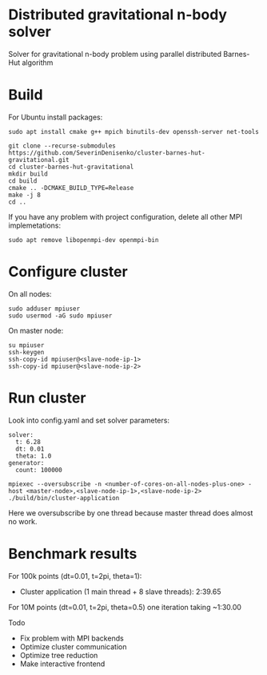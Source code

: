 # Distributed gravitational n-body solver

Solver for gravitational n-body problem using parallel distributed Barnes-Hut algorithm

# Build

For Ubuntu install packages:

```
sudo apt install cmake g++ mpich binutils-dev openssh-server net-tools
```

```
git clone --recurse-submodules https://github.com/SeverinDenisenko/cluster-barnes-hut-gravitational.git
cd cluster-barnes-hut-gravitational
mkdir build
cd build
cmake .. -DCMAKE_BUILD_TYPE=Release
make -j 8
cd ..
```

If you have any problem with project configuration, delete all other MPI implemetations:

```
sudo apt remove libopenmpi-dev openmpi-bin
```

# Configure cluster

On all nodes:

```
sudo adduser mpiuser
sudo usermod -aG sudo mpiuser
```

On master node:

```
su mpiuser
ssh-keygen
ssh-copy-id mpiuser@<slave-node-ip-1>
ssh-copy-id mpiuser@<slave-node-ip-2>
```

# Run cluster

Look into config.yaml and set solver parameters:

```
solver:
  t: 6.28
  dt: 0.01
  theta: 1.0
generator:
  count: 100000
```

```
mpiexec --oversubscribe -n <number-of-cores-on-all-nodes-plus-one> -host <master-node>,<slave-node-ip-1>,<slave-node-ip-2> ./build/bin/cluster-application
```

Here we oversubscribe by one thread because master thread does almost no work.

# Benchmark results

For 100k points (dt=0.01, t=2pi, theta=1):
- Cluster application (1 main thread + 8 slave threads): 2:39.65

For 10M points (dt=0.01, t=2pi, theta=0.5) one iteration taking ~1:30.00

Todo
- Fix problem with MPI backends
- Optimize cluster communication
- Optimize tree reduction
- Make interactive frontend
